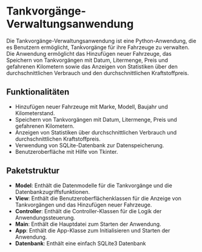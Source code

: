 # Tankvorgänge-Verwaltungsanwendung

Die Tankvorgänge-Verwaltungsanwendung ist eine Python-Anwendung, die es Benutzern ermöglicht, Tankvorgänge für ihre Fahrzeuge zu verwalten. Die Anwendung ermöglicht das Hinzufügen neuer Fahrzeuge, das Speichern von Tankvorgängen mit Datum, Litermenge, Preis und gefahrenen Kilometern sowie das Anzeigen von Statistiken über den durchschnittlichen Verbrauch und den durchschnittlichen Kraftstoffpreis.

## Funktionalitäten

- Hinzufügen neuer Fahrzeuge mit Marke, Modell, Baujahr und Kilometerstand.
- Speichern von Tankvorgängen mit Datum, Litermenge, Preis und gefahrenen Kilometern.
- Anzeigen von Statistiken über durchschnittlichen Verbrauch und durchschnittlichen Kraftstoffpreis.
- Verwendung von SQLite-Datenbank zur Datenspeicherung.
- Benutzeroberfläche mit Hilfe von Tkinter.

## Paketstruktur

- **Model**: Enthält die Datenmodelle für die Tankvorgänge und die Datenbankzugriffsfunktionen.
- **View**: Enthält die Benutzeroberflächenklassen für die Anzeige von Tankvorgängen und das Hinzufügen neuer Fahrzeuge.
- **Controller**: Enthält die Controller-Klassen für die Logik der Anwendungssteuerung.
- **Main**: Enthält die Hauptdatei zum Starten der Anwendung.
- **App**: Enthält die App-Klasse zum Initialisieren und Starten der Anwendung.
- **Datenbank**: Enthält eine einfach SQLite3 Datenbank
